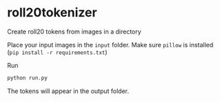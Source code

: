 # roll20tokenizer
 Create roll20 tokens from images in a directory

Place your input images in the `input` folder.
Make sure `pillow` is installed (`pip install -r requirements.txt`)

Run

```bash
python run.py
```

The tokens will appear in the output folder.